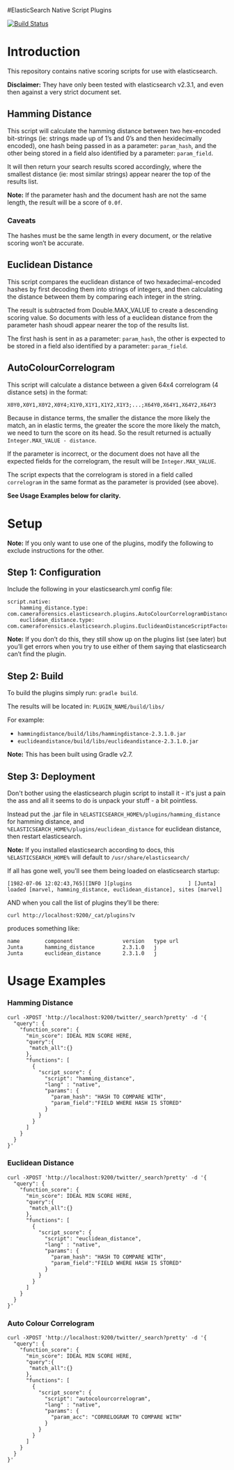 #ElasticSearch Native Script Plugins

[![Build Status](https://travis-ci.org/CameraForensics/elasticsearch-plugins.svg?branch=master)](https://travis-ci.org/CameraForensics/elasticsearch-plugins)

# Introduction
This repository contains native scoring scripts for use with elasticsearch. 

**Disclaimer:** They have only been tested with elasticsearch v2.3.1, and even then against a very strict document set.

## Hamming Distance
This script will calculate the hamming distance between two hex-encoded bit-strings (ie: strings made up of 1’s and 0’s and then hexidecimally encoded), one hash being passed in as a parameter: `param_hash`, and the other being stored in a field also identified by a parameter: `param_field`.

It will then return your search results scored accordingly, where the smallest distance (ie: most similar strings) appear nearer the top of the results list.

**Note:** If the parameter hash and the document hash are not the same length, the result will be a score of `0.0f`.

### Caveats
The hashes must be the same length in every document, or the relative scoring won’t be accurate.

## Euclidean Distance
This script compares the euclidean distance of two hexadecimal-encoded hashes by first decoding them into strings of integers, and then calculating the distance between them by comparing each integer in the string.

The result is subtracted from Double.MAX_VALUE to create a descending scoring value. So documents with less of a euclidean distance from the parameter hash shoudl appear nearer the top of the results list.

The first hash is sent in as a parameter: `param_hash`, the other is expected to be stored in a field also identified by a parameter: `param_field`.

## AutoColourCorrelogram
This script will calculate a distance between a given 64x4 correlogram (4 distance sets) in the format:
```
X0Y0,X0Y1,X0Y2,X0Y4;X1Y0,X1Y1,X1Y2,X1Y3;...;X64Y0,X64Y1,X64Y2,X64Y3
```
Because in distance terms, the smaller the distance the more likely the match, an in elastic terms, the greater the score the more likely
the match, we need to turn the score on its head. So the result returned is actually `Integer.MAX_VALUE - distance`.

If the parameter is incorrect, or the document does not have all the expected fields for the correlogram, the result will be `Integer.MAX_VALUE`.

The script expects that the correlogram is stored in a field called `correlogram` in the same format as the parameter is provided (see above).


**See Usage Examples below for clarity.**

# Setup
**Note:** If you only want to use one of the plugins, modify the following to exclude instructions for the other.

## Step 1: Configuration

Include the following in your elasticsearch.yml config file:

    script.native:
        hamming_distance.type: com.cameraforensics.elasticsearch.plugins.AutoColourCorrelogramDistanceScriptFactory
        euclidean_distance.type: com.cameraforensics.elasticsearch.plugins.EuclideanDistanceScriptFactory

**Note:** If you don’t do this, they still show up on the plugins list (see later) but you’ll get errors when you try to use either of them saying that elasticsearch can’t find the plugin.

## Step 2: Build
To build the plugins simply run: `gradle build`.

The results will be located in: `PLUGIN_NAME/build/libs/`

For example:

* `hammingdistance/build/libs/hammingdistance-2.3.1.0.jar`
* `euclideandistance/build/libs/euclideandistance-2.3.1.0.jar`

**Note:** This has been built using Gradle v2.7.

## Step 3: Deployment
Don't bother using the elasticsearch plugin script to install it - it's just a pain the ass and all it seems to do is unpack your stuff - a bit pointless.

Instead put the .jar file in `%ELASTICSEARCH_HOME%/plugins/hamming_distance` for hamming distance, and `%ELASTICSEARCH_HOME%/plugins/euclidean_distance` for euclidean distance, then restart elasticsearch.

**Note:** If you installed elasticsearch according to docs, this `%ELASTICSEARCH_HOME%` will default to `/usr/share/elasticsearch/`

If all has gone well, you'll see them being loaded on elasticsearch startup:

    [1982-07-06 12:02:43,765][INFO ][plugins                  ] [Junta] loaded [marvel, hamming_distance, euclidean_distance], sites [marvel]

AND when you call the list of plugins they’ll be there:

    curl http://localhost:9200/_cat/plugins?v

produces something like:

    name        component                version   type url
    Junta       hamming_distance         2.3.1.0   j
    Junta       euclidean_distance       2.3.1.0   j


# Usage Examples

### Hamming Distance

    curl -XPOST 'http://localhost:9200/twitter/_search?pretty' -d '{
      "query": {
        "function_score": {     
          "min_score": IDEAL MIN SCORE HERE,
          "query":{
           "match_all":{}
          },
          "functions": [
            {
              "script_score": {
                "script": "hamming_distance",
                "lang" : "native",
                "params": {
                  "param_hash": "HASH TO COMPARE WITH",
                  "param_field":"FIELD WHERE HASH IS STORED"
                }
              }
            }
          ]
        }
      }
    }'
    
    
### Euclidean Distance

    curl -XPOST 'http://localhost:9200/twitter/_search?pretty' -d '{
      "query": {
        "function_score": {     
          "min_score": IDEAL MIN SCORE HERE,
          "query":{
           "match_all":{}
          },
          "functions": [
            {
              "script_score": {
                "script": "euclidean_distance",
                "lang" : "native",
                "params": {
                  "param_hash": "HASH TO COMPARE WITH",
                  "param_field":"FIELD WHERE HASH IS STORED"
                }
              }
            }
          ]
        }
      }
    }'
    
### Auto Colour Correlogram

    curl -XPOST 'http://localhost:9200/twitter/_search?pretty' -d '{
      "query": {
        "function_score": {     
          "min_score": IDEAL MIN SCORE HERE,
          "query":{
           "match_all":{}
          },
          "functions": [
            {
              "script_score": {
                "script": "autocolourcorrelogram",
                "lang" : "native",
                "params": {
                  "param_acc": "CORRELOGRAM TO COMPARE WITH"
                }
              }
            }
          ]
        }
      }
    }'